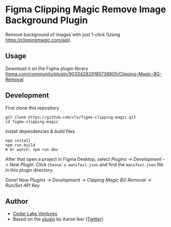# Figma Clipping Magic Remove Image Background Plugin

Remove background of images with just 1-click (Using https://clippingmagic.com/api).


## Usage

Download it on the Figma plugin library [figma.com/community/plugin/903342829195738905/Clipping-Magic-BG-Removal](https://www.figma.com/community/plugin/903342829195738905/Clipping-Magic-BG-Removal)

## Development

First clone this repository
```shell
git clone https://github.com/clv/figma-clipping-magic.git
cd figma-clipping-magic
```

Install dependencies & build files
```shell
npm install
npm run build
# Or watch: npm run dev
```

After that open a project in Figma Desktop, select _Plugins -> Development -> New Plugin_. Click `Choose a manifest.json` and find the `manifest.json` file in this plugin directory.

Done! Now _Plugins -> Development -> Clipping Magic BG Removal -> Run/Set API Key_

## Author

- [Cedar Lake Ventures](https://cedarlakeventures.com) 
- Based on the [plugin](https://github.com/aaroniker/figma-remove-bg) by Aaron Iker ([Twitter](https://twitter.com/aaroniker_me))
